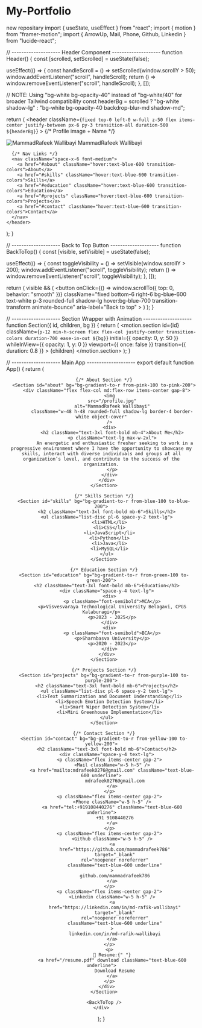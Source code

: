 # My-Portfolio
new repositary
import { useState, useEffect } from "react";
import { motion } from "framer-motion";
import { ArrowUp, Mail, Phone, Github, Linkedin } from "lucide-react";

// -------------------- Header Component --------------------
function Header() {
  const [scrolled, setScrolled] = useState(false);

  useEffect(() => {
    const handleScroll = () => setScrolled(window.scrollY > 50);
    window.addEventListener("scroll", handleScroll);
    return () => window.removeEventListener("scroll", handleScroll);
  }, []);

  // NOTE: Using "bg-white bg-opacity-40" instead of "bg-white/40" for broader Tailwind compatibility
  const headerBg = scrolled
    ? "bg-white shadow-lg"
    : "bg-white bg-opacity-40 backdrop-blur-md shadow-md";

  return (
    <header
      className={`fixed top-0 left-0 w-full z-50 flex items-center justify-between px-6 py-3 transition-all duration-500 ${headerBg}`}
    >
      {/* Profile image + Name */}
      <div className="flex items-center space-x-3">
        <img
          src="/profile.jpg"
          alt="MammadRafeek Wallibayi"
          className="w-12 h-12 rounded-full border-2 border-gray-300 object-cover"
        />
        <span className="font-bold text-lg text-gray-800">MammadRafeek Wallibayi</span>
      </div>

      {/* Nav Links */}
      <nav className="space-x-6 font-medium">
        <a href="#about" className="hover:text-blue-600 transition-colors">About</a>
        <a href="#skills" className="hover:text-blue-600 transition-colors">Skills</a>
        <a href="#education" className="hover:text-blue-600 transition-colors">Education</a>
        <a href="#projects" className="hover:text-blue-600 transition-colors">Projects</a>
        <a href="#contact" className="hover:text-blue-600 transition-colors">Contact</a>
      </nav>
    </header>
  );
}

// -------------------- Back to Top Button --------------------
function BackToTop() {
  const [visible, setVisible] = useState(false);

  useEffect(() => {
    const toggleVisibility = () => setVisible(window.scrollY > 200);
    window.addEventListener("scroll", toggleVisibility);
    return () => window.removeEventListener("scroll", toggleVisibility);
  }, []);

  return (
    visible && (
      <button
        onClick={() => window.scrollTo({ top: 0, behavior: "smooth" })}
        className="fixed bottom-6 right-6 bg-blue-600 text-white p-3 rounded-full shadow-lg hover:bg-blue-700 transition-transform animate-bounce"
        aria-label="Back to top"
      >
        <ArrowUp className="w-5 h-5" />
      </button>
    )
  );
}

// -------------------- Section Wrapper with Animation --------------------
function Section({ id, children, bg }) {
  return (
    <motion.section
      id={id}
      className={`p-12 min-h-screen flex flex-col justify-center transition-colors duration-700 ease-in-out ${bg}`}
      initial={{ opacity: 0, y: 50 }}
      whileInView={{ opacity: 1, y: 0 }}
      viewport={{ once: false }}
      transition={{ duration: 0.8 }}
    >
      {children}
    </motion.section>
  );
}

// -------------------- Main App --------------------
export default function App() {
  return (
    <div className="font-sans">
      <Header />

      {/* About Section */}
      <Section id="about" bg="bg-gradient-to-r from-pink-100 to-pink-200">
        <div className="flex flex-col md:flex-row items-center gap-8">
          <img
            src="/profile.jpg"
            alt="MammadRafeek Wallibayi"
            className="w-48 h-48 rounded-full shadow-lg border-4 border-white object-cover"
          />
          <div>
            <h2 className="text-3xl font-bold mb-4">About Me</h2>
            <p className="text-lg max-w-2xl">
              An energetic and enthusiastic fresher seeking to work in a progressive environment where I have the opportunity to showcase my skills, interact with diverse individuals and groups at all organization’s level, and contribute to the success of the organization.
            </p>
          </div>
        </div>
      </Section>

      {/* Skills Section */}
      <Section id="skills" bg="bg-gradient-to-r from-blue-100 to-blue-200">
        <h2 className="text-3xl font-bold mb-6">Skills</h2>
        <ul className="list-disc pl-6 space-y-2 text-lg">
          <li>HTML</li>
          <li>CSS</li>
          <li>JavaScript</li>
          <li>Python</li>
          <li>Java</li>
          <li>MySQL</li>
        </ul>
      </Section>

      {/* Education Section */}
      <Section id="education" bg="bg-gradient-to-r from-green-100 to-green-200">
        <h2 className="text-3xl font-bold mb-6">Education</h2>
        <div className="space-y-4 text-lg">
          <div>
            <p className="font-semibold">MCA</p>
            <p>Visvesvaraya Technological University Belagavi, CPGS Kalaburagi</p>
            <p>2023 - 2025</p>
          </div>
          <div>
            <p className="font-semibold">BCA</p>
            <p>Sharnbasva University</p>
            <p>2020 - 2023</p>
          </div>
        </div>
      </Section>

      {/* Projects Section */}
      <Section id="projects" bg="bg-gradient-to-r from-purple-100 to-purple-200">
        <h2 className="text-3xl font-bold mb-6">Projects</h2>
        <ul className="list-disc pl-6 space-y-2 text-lg">
          <li>Text Summarization and Document Understanding</li>
          <li>Speech Emotion Detection System</li>
          <li>Smart Wiper Detection System</li>
          <li>Mini Greenhouse Implementation</li>
        </ul>
      </Section>

      {/* Contact Section */}
      <Section id="contact" bg="bg-gradient-to-r from-yellow-100 to-yellow-200">
        <h2 className="text-3xl font-bold mb-6">Contact</h2>
        <div className="space-y-4 text-lg">
          <p className="flex items-center gap-2">
            <Mail className="w-5 h-5" />
            <a href="mailto:mdrafeek0276@gmail.com" className="text-blue-600 underline">
              mdrafeek0276@gmail.com
            </a>
          </p>
          <p className="flex items-center gap-2">
            <Phone className="w-5 h-5" />
            <a href="tel:+919108440276" className="text-blue-600 underline">
              +91 9108440276
            </a>
          </p>
          <p className="flex items-center gap-2">
            <Github className="w-5 h-5" />
            <a
              href="https://github.com/mammadrafeek786"
              target="_blank"
              rel="noopener noreferrer"
              className="text-blue-600 underline"
            >
              github.com/mammadrafeek786
            </a>
          </p>
          <p className="flex items-center gap-2">
            <Linkedin className="w-5 h-5" />
            <a
              href="https://linkedin.com/in/md-rafik-wallibayi"
              target="_blank"
              rel="noopener noreferrer"
              className="text-blue-600 underline"
            >
              linkedin.com/in/md-rafik-wallibayi
            </a>
          </p>
          <p>
            📄 Resume:{" "}
            <a href="/resume.pdf" download className="text-blue-600 underline">
              Download Resume
            </a>
          </p>
        </div>
      </Section>

      <BackToTop />
    </div>
  );
}
